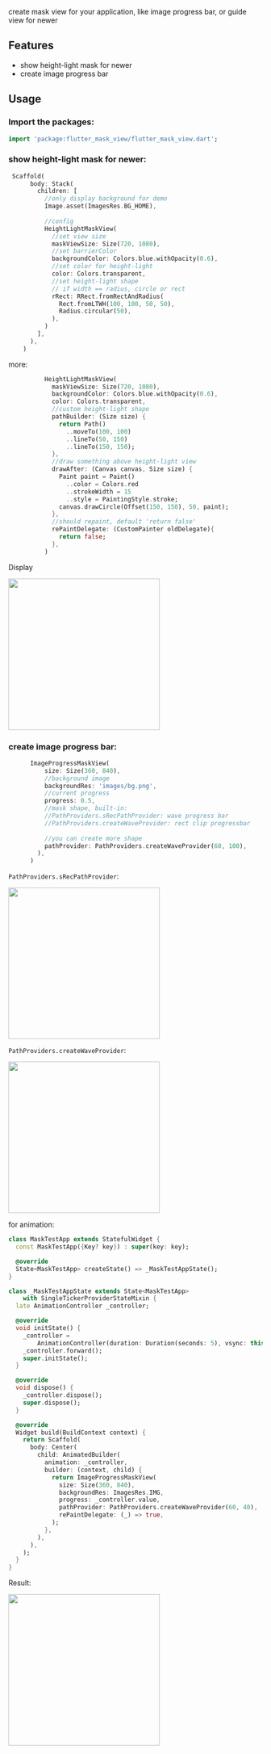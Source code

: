 <!-- 
show mask view for your application with this plugin
-->

create mask view for your application, like image progress bar, or guide view for newer

## Features

- show height-light mask for newer
- create image progress bar

## Usage

### Import the packages:

```dart
import 'package:flutter_mask_view/flutter_mask_view.dart';
```

### show height-light mask for newer:

```dart
 Scaffold(
      body: Stack(
        children: [
          //only display background for demo
          Image.asset(ImagesRes.BG_HOME),
          
          //config
          HeightLightMaskView(
            //set view size
            maskViewSize: Size(720, 1080),
            //set barrierColor 
            backgroundColor: Colors.blue.withOpacity(0.6),
            //set color for height-light
            color: Colors.transparent,
            //set height-light shape 
            // if width == radius, circle or rect
            rRect: RRect.fromRectAndRadius(
              Rect.fromLTWH(100, 100, 50, 50),
              Radius.circular(50),
            ),
          )
        ],
      ),
    )
```

more: 

```dart
          HeightLightMaskView(
            maskViewSize: Size(720, 1080),
            backgroundColor: Colors.blue.withOpacity(0.6),
            color: Colors.transparent,
            //custom height-light shape
            pathBuilder: (Size size) {
              return Path()
                ..moveTo(100, 100)
                ..lineTo(50, 150)
                ..lineTo(150, 150);
            },
            //draw something above height-light view
            drawAfter: (Canvas canvas, Size size) {
              Paint paint = Paint()
                ..color = Colors.red
                ..strokeWidth = 15
                ..style = PaintingStyle.stroke;
              canvas.drawCircle(Offset(150, 150), 50, paint);
            },
            //should repaint, default 'return false'
            rePaintDelegate: (CustomPainter oldDelegate){
              return false;
            },
          )
```

Display

<img src="https://cdn.jsdelivr.net/gh/YangLang116/picture_storage/flutter_mask_view_1.jpg" width="300" />

### create image progress bar:

```dart
      ImageProgressMaskView(
          size: Size(360, 840),
          //background image
          backgroundRes: 'images/bg.png',
          //current progress
          progress: 0.5,
          //mask shape, built-in:
          //PathProviders.sRecPathProvider: wave progress bar
          //PathProviders.createWaveProvider: rect clip progressbar
          
          //you can create more shape
          pathProvider: PathProviders.createWaveProvider(60, 100),
        ),
      )
```

`PathProviders.sRecPathProvider`:

<img src="https://cdn.jsdelivr.net/gh/YangLang116/picture_storage/flutter_mask_view_3.jpg" width="300" />

`PathProviders.createWaveProvider`:

<img src="https://cdn.jsdelivr.net/gh/YangLang116/picture_storage/flutter_mask_view_2.jpg" width="300" />

for animation:

```dart
class MaskTestApp extends StatefulWidget {
  const MaskTestApp({Key? key}) : super(key: key);

  @override
  State<MaskTestApp> createState() => _MaskTestAppState();
}

class _MaskTestAppState extends State<MaskTestApp>
    with SingleTickerProviderStateMixin {
  late AnimationController _controller;

  @override
  void initState() {
    _controller =
        AnimationController(duration: Duration(seconds: 5), vsync: this);
    _controller.forward();
    super.initState();
  }

  @override
  void dispose() {
    _controller.dispose();
    super.dispose();
  }

  @override
  Widget build(BuildContext context) {
    return Scaffold(
      body: Center(
        child: AnimatedBuilder(
          animation: _controller,
          builder: (context, child) {
            return ImageProgressMaskView(
              size: Size(360, 840),
              backgroundRes: ImagesRes.IMG,
              progress: _controller.value,
              pathProvider: PathProviders.createWaveProvider(60, 40),
              rePaintDelegate: (_) => true,
            );
          },
        ),
      ),
    );
  }
}
```

Result:

<img src="https://cdn.jsdelivr.net/gh/YangLang116/picture_storage/flutter_mask_view_4.webp" width="300" />
